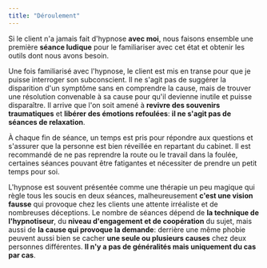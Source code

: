 ```yaml
---
title: "Déroulement"
---
```

Si le client n'a jamais fait d'hypnose **avec moi**,
nous faisons ensemble une première **séance ludique** pour le familiariser avec cet état et obtenir les outils dont nous avons besoin.

Une fois familiarisé avec l'hypnose,
le client est mis en transe pour que je puisse interroger son subconscient.
Il ne s'agit pas de suggérer la disparition d'un symptôme sans en comprendre la cause,
mais de trouver une résolution convenable à sa cause pour qu'il devienne inutile et puisse disparaître.
Il arrive que l'on soit amené à **revivre des souvenirs traumatiques** et **libérer des émotions refoulées**:
<strong class="notice">il ne s'agit pas de séances de relaxation</strong>.

À chaque fin de séance,
un temps est pris pour répondre aux questions et s'assurer que la personne est bien réveillée en repartant du cabinet.
Il est recommandé de ne pas reprendre la route ou le travail dans la foulée,
certaines séances pouvant être fatigantes et nécessiter de prendre un petit temps pour soi.

L'hypnose est souvent présentée comme une thérapie un peu magique qui règle tous les soucis en deux séances,
malheureusement **c'est une vision fausse** qui provoque chez les clients une attente irréaliste et de nombreuses déceptions.
Le nombre de séances dépend de **la technique de l'hypnotiseur**,
du **niveau d'engagement et de coopération** du sujet,
mais aussi de **la cause qui provoque la demande**:
derrière une même phobie peuvent aussi bien se cacher **une seule ou plusieurs causes**
chez deux personnes différentes.
**Il n'y a pas de généralités mais uniquement du cas par cas**.
